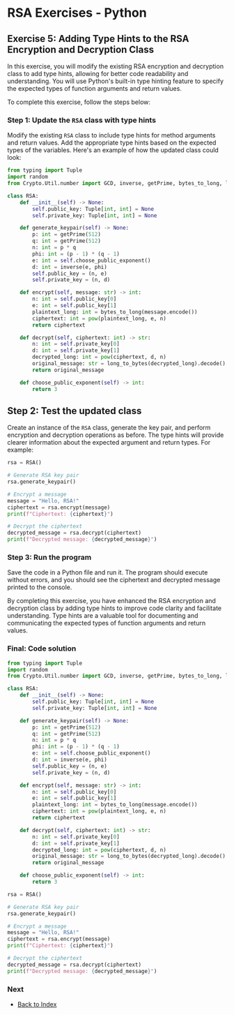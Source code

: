 # RSA Exercises - Python

## Exercise 5: Adding Type Hints to the RSA Encryption and Decryption Class

In this exercise, you will modify the existing RSA encryption and decryption class to add
type hints, allowing for better code readability and understanding. You will use Python's
built-in type hinting feature to specify the expected types of function arguments and return
values.

To complete this exercise, follow the steps below:

### Step 1: Update the `RSA` class with type hints

Modify the existing `RSA` class to include type hints for method arguments and return values.
Add the appropriate type hints based on the expected types of the variables. Here's an example of
how the updated class could look:

```python
from typing import Tuple
import random
from Crypto.Util.number import GCD, inverse, getPrime, bytes_to_long, long_to_bytes

class RSA:
    def __init__(self) -> None:
        self.public_key: Tuple[int, int] = None
        self.private_key: Tuple[int, int] = None

    def generate_keypair(self) -> None:
        p: int = getPrime(512)
        q: int = getPrime(512)
        n: int = p * q
        phi: int = (p - 1) * (q - 1)
        e: int = self.choose_public_exponent()
        d: int = inverse(e, phi)
        self.public_key = (n, e)
        self.private_key = (n, d)

    def encrypt(self, message: str) -> int:
        n: int = self.public_key[0]
        e: int = self.public_key[1]
        plaintext_long: int = bytes_to_long(message.encode())
        ciphertext: int = pow(plaintext_long, e, n)
        return ciphertext

    def decrypt(self, ciphertext: int) -> str:
        n: int = self.private_key[0]
        d: int = self.private_key[1]
        decrypted_long: int = pow(ciphertext, d, n)
        original_message: str = long_to_bytes(decrypted_long).decode()
        return original_message

    def choose_public_exponent(self) -> int:
        return 3
```

## Step 2: Test the updated class

Create an instance of the `RSA` class, generate the key pair, and perform encryption and decryption
operations as before. The type hints will provide clearer information about the expected argument
and return types. For example:

```python
rsa = RSA()

# Generate RSA key pair
rsa.generate_keypair()

# Encrypt a message
message = "Hello, RSA!"
ciphertext = rsa.encrypt(message)
print(f"Ciphertext: {ciphertext}")

# Decrypt the ciphertext
decrypted_message = rsa.decrypt(ciphertext)
print(f"Decrypted message: {decrypted_message}")
```

### Step 3: Run the program

Save the code in a Python file and run it. The program should execute without errors, and you
should see the ciphertext and decrypted message printed to the console.

By completing this exercise, you have enhanced the RSA encryption and decryption class by adding
type hints to improve code clarity and facilitate understanding. Type hints are a valuable tool
for documenting and communicating the expected types of function arguments and return values.

### Final: Code solution

```python
from typing import Tuple
import random
from Crypto.Util.number import GCD, inverse, getPrime, bytes_to_long, long_to_bytes

class RSA:
    def __init__(self) -> None:
        self.public_key: Tuple[int, int] = None
        self.private_key: Tuple[int, int] = None

    def generate_keypair(self) -> None:
        p: int = getPrime(512)
        q: int = getPrime(512)
        n: int = p * q
        phi: int = (p - 1) * (q - 1)
        e: int = self.choose_public_exponent()
        d: int = inverse(e, phi)
        self.public_key = (n, e)
        self.private_key = (n, d)

    def encrypt(self, message: str) -> int:
        n: int = self.public_key[0]
        e: int = self.public_key[1]
        plaintext_long: int = bytes_to_long(message.encode())
        ciphertext: int = pow(plaintext_long, e, n)
        return ciphertext

    def decrypt(self, ciphertext: int) -> str:
        n: int = self.private_key[0]
        d: int = self.private_key[1]
        decrypted_long: int = pow(ciphertext, d, n)
        original_message: str = long_to_bytes(decrypted_long).decode()
        return original_message

    def choose_public_exponent(self) -> int:
        return 3

rsa = RSA()

# Generate RSA key pair
rsa.generate_keypair()

# Encrypt a message
message = "Hello, RSA!"
ciphertext = rsa.encrypt(message)
print(f"Ciphertext: {ciphertext}")

# Decrypt the ciphertext
decrypted_message = rsa.decrypt(ciphertext)
print(f"Decrypted message: {decrypted_message}")
```

### Next

* [Back to Index](index.md)